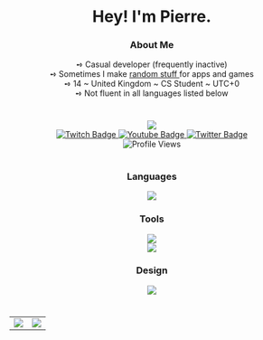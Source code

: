 <h1
    align="center">
    Hey! I'm Pierre.
</h1>

<h3
    align="center"
    style="font-weight: bold">
    About Me
</h3>

<div
    align="center">
    ➺ Casual developer (frequently inactive)
    <br>
    ➺ Sometimes I make
        <a
            href="https://github.com/Sylvorus?tab=repositories">
            random stuff
        </a>
    for apps and games
    <br>
    ➺ 14 ~ United Kingdom ~ CS Student ~ UTC+0
    <br>
    ➺ Not fluent in all languages listed below
</div>

#

<div
    align="center">
        <a
            href="https://discord.com/users/486463991586095104">
            <img
                src="https://lanyard.cnrad.dev/api/486463991586095104?borderRadius=10px&animated=:true&bg=282A3682&idleMessage=sylvorus+is+probably+sleeping+rn" />
        </a>
        <br>
        <div id="badges">
            <a href="https://twitch.tv/sylvorus">
            <img src="https://img.shields.io/badge/Twitch-9146FF?style=for-the-badge&logo=twitch&logoColor=white" alt="Twitch Badge"/>
          </a>
            <a href="https://www.youtube.com/channel/UC2gztxPWTrekNSwMjKTu3XA">
            <img src="https://img.shields.io/badge/YouTube-FF0000?style=for-the-badge&logo=youtube&logoColor=white" alt="Youtube Badge"/>
          </a>
            <a href="https://twitter.com/sylvorus">
            <img src="https://img.shields.io/badge/Twitter-1D9BF0?style=for-the-badge&logo=twitter&logoColor=white" alt="Twitter Badge"/>
          </a>
        </div>
        <img
            src="https://komarev.com/ghpvc/?username=Sylvorus&style=for-the-badge&color=DD6487" alt="Profile Views" />
</div>

#

<h3
    align="center"
    style="font-weight: bold">
    Languages
</h3>
<div
    align="center"
    style="margin-top: 10px">
    <img
        src="https://skillicons.dev/icons?i=js,kotlin,py,lua,java,html,css&theme=dark" />
</div>

<h3
    align="center"
    style="font-weight: bold">
    Tools
</h3>
<div
    align="center">
    <img
        src="https://skillicons.dev/icons?i=visualstudio,idea,bash,git,github,githubactions,stackoverflow&theme=dark" />
    <br>
    <img
        src="https://skillicons.dev/icons?i=regex,codepen,dotnet,discord&theme=dark" />
</div>

<h3
    align="center"
    style="font-weight: bold">
    Design
</h3>
<div
    align="center">
    <img
        src="https://skillicons.dev/icons?i=ae,ai,ps,pr,blender&theme=dark" />
</div>

#

<table
    align="center">
    <tr
        align="center">
        <td
            align="center"
            style="padding=0;width=50%;">
            <img
                src="https://github-readme-stats.vercel.app/api/?username=Sylvorus&show_icons=true&hide_border=true&hide_title=true&count_private=true&theme=dracula" />
        </td>
        <td
            align="center"
            style="padding=0;width=50%;">
            <img
                src="https://github-readme-stats.quantumlytangled.vercel.app/api/top-langs/?username=Sylvorus&layout=compact&show_icons=true&hide_border=true&count_private=true&theme=dracula" />
        </td>
    </tr>
</table>
